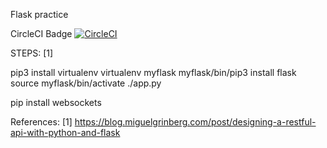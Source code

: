 Flask practice

CircleCI Badge [![CircleCI](https://circleci.com/gh/sosi-org/REST-practice.svg?style=svg)](https://circleci.com/gh/sosi-org/REST-practice)

STEPS: [1]

pip3 install virtualenv
virtualenv myflask
myflask/bin/pip3 install flask
source myflask/bin/activate
./app.py

pip install websockets

References:
[1]  https://blog.miguelgrinberg.com/post/designing-a-restful-api-with-python-and-flask
